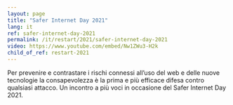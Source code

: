 ```yaml
---
layout: page
title: "Safer Internet Day 2021"
lang: it
ref: safer-internet-day-2021
permalink: /it/restart/2021/safer-internet-day-2021
video: https://www.youtube.com/embed/Nw1ZWu3-H2k
child_of_ref: restart-2021
---
```


Per prevenire e contrastare i rischi connessi all’uso del web e delle nuove tecnologie la consapevolezza è la prima e più efficace difesa contro qualsiasi attacco. Un incontro a più voci in occasione del Safer Internet Day 2021.
